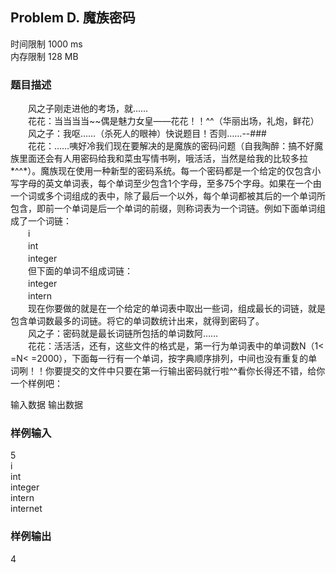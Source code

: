 ## Problem D. 魔族密码
时间限制 1000 ms   
内存限制 128 MB   

### 题目描述
　　风之子刚走进他的考场，就……   
　　花花：当当当当~~偶是魅力女皇——花花！！^^（华丽出场，礼炮，鲜花）    
　　风之子：我呕……（杀死人的眼神）快说题目！否则……--###   
　　花花：……咦好冷我们现在要解决的是魔族的密码问题（自我陶醉：搞不好魔族里面还会有人用密码给我和菜虫写情书咧，哦活活，当然是给我的比较多拉*^^*）。魔族现在使用一种新型的密码系统。每一个密码都是一个给定的仅包含小写字母的英文单词表，每个单词至少包含1个字母，至多75个字母。如果在一个由一个词或多个词组成的表中，除了最后一个以外，每个单词都被其后的一个单词所包含，即前一个单词是后一个单词的前缀，则称词表为一个词链。例如下面单词组成了一个词链：   
　　i   
　　int   
　　integer   
　　但下面的单词不组成词链：   
　　integer   
　　intern   
　　现在你要做的就是在一个给定的单词表中取出一些词，组成最长的词链，就是包含单词数最多的词链。将它的单词数统计出来，就得到密码了。   
　　风之子：密码就是最长词链所包括的单词数阿……   
　　花花：活活活，还有，这些文件的格式是，第一行为单词表中的单词数N（1< =N< =2000），下面每一行有一个单词，按字典顺序排列，中间也没有重复的单词咧！！你要提交的文件中只要在第一行输出密码就行啦^^看你长得还不错，给你一个样例吧：   

输入数据
输出数据
### 样例输入
5   
i   
int   
integer   
intern   
internet   
### 样例输出
4   
